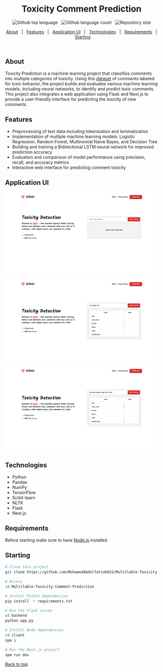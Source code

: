 <h1 align="center">Toxicity Comment Prediction</h1>

<p align="center">
  <img alt="Github top language" src="https://img.shields.io/github/languages/top/MohamedAbdelfattah022/Multilable-Toxicity-Comment-Prediction">
&#xa0;
  <img alt="Github language count" src="https://img.shields.io/github/languages/count/MohamedAbdelfattah022/Multilable-Toxicity-Comment-Prediction">
&#xa0;
  <img alt="Repository size" src="https://img.shields.io/github/repo-size/MohamedAbdelfattah022/Multilable-Toxicity-Comment-Prediction">
</p>

<p align="center">
  <a href="#about">About</a> &#xa0; | &#xa0; 
  <a href="#features">Features</a> &#xa0; | &#xa0;
  <a href="#application-ui">Application UI</a> &#xa0; | &#xa0;
  <a href="#technologies">Technologies</a> &#xa0; | &#xa0;
  <a href="#requirements">Requirements</a> &#xa0; | &#xa0;
  <a href="#starting">Starting</a>
  
</p>
<br>

## About

Toxicity Prediction is a machine learning project that classifies comments into multiple categories of toxicity. Using this [dataset](https://www.kaggle.com/competitions/jigsaw-toxic-comment-classification-challenge) of comments labeled for toxic behavior, the project builds and evaluates various machine learning models, including neural networks, to identify and predict toxic comments. This project also integrates a web application using Flask and Next.js to provide a user-friendly interface for predicting the toxicity of new comments.

## Features

- Preprocessing of text data including tokenization and lemmatization
- Implementation of multiple machine learning models: Logistic Regression, Random Forest, Multinomial Naive Bayes, and Decision Tree
- Building and training a Bidirectional LSTM neural network for improved prediction accuracy
- Evaluation and comparison of model performance using precision, recall, and accuracy metrics
- Interactive web interface for predicting comment toxicity

## Application UI

<img id="application-ui" alt="UI" src="pics\home.png">
<img id="application-ui" alt="UI" src="pics\sample1.png">
<img id="application-ui" alt="UI" src="pics\sample2.png">

## Technologies

- Python
- Pandas
- NumPy
- TensorFlow
- Scikit-learn
- NLTK
- Flask
- Next.js

## Requirements

Before starting make sure to have [Node.js](https://nodejs.org/en/) installed.

## Starting

```bash
# Clone this project
git clone https://github.com/MohamedAbdelfattah022/Multilable-Toxicity-Comment-Prediction
```

```bash
# Access
cd Multilable-Toxicity-Comment-Prediction
```

```bash
# Install Python dependencies
pip install -r requirements.txt
```

```bash
# Run the Flask server
cd backend
python app.py
```

```bash
# Install Node dependencies
cd client
npm i
```

```bash
# Run the Next.js project
npm run dev
```

<a href="#top">Back to top</a>
